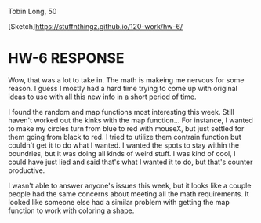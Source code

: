 Tobin Long, 50

[Sketch]https://stuffnthingz.github.io/120-work/hw-6/

# HW-6 RESPONSE

Wow, that was a lot to take in. The math is makeing me nervous for some reason.
I guess I mostly had a hard time trying to come up with original ideas to use with
all this new info in a short period of time.

I found the random and map functions most interesting this week. Still haven't worked
out the kinks with the map function... For instance, I wanted to make my circles turn from blue to red with
mouseX, but just settled for them going from black to red. I tried to utilize them
contrain function but couldn't get it to do what I wanted. I wanted the spots to stay
within the boundries, but it was doing all kinds of weird stuff. I was kind of cool, I could
have just lied and said that's what I wanted it to do, but that's counter productive.

I wasn't able to answer anyone's issues this week, but it looks like a couple people
had the same concerns about meeting all the math requirements. It looked like someone else
had a similar problem with getting the map function to work with coloring a shape.
